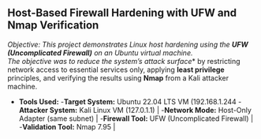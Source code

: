 ## Host-Based Firewall Hardening with UFW and Nmap Verification

**Objective:* This project demonstrates Linux host hardening using the **UFW (Uncomplicated Firewall)** on an Ubuntu virtual machine.  
The objective was to reduce the system’s attack surface** by restricting network access to essential services only, applying **least privilege** principles, and verifying the results using **Nmap** from a Kali attacker machine.

- **Tools Used:**
-**Target System:** Ubuntu 22.04 LTS VM (192.168.1.244
-**Attacker System:**  Kali Linux VM (127.0.1.1) |
-**Network Mode:**  Host-Only Adapter (same subnet) |
-**Firewall Tool:** UFW (Uncomplicated Firewall) |
-**Validation Tool:** Nmap 7.95 |
